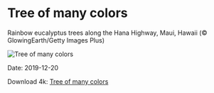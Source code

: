 # Tree of many colors

Rainbow eucalyptus trees along the Hana Highway, Maui, Hawaii (© GlowingEarth/Getty Images Plus)

![Tree of many colors](https://bing.com/th?id=OHR.MauiEucalyptus_EN-US2882025617_UHD.jpg&rf=LaDigue_UHD.jpg&pid=hp&w=1024&h=576)

Date: 2019-12-20

Download 4k: [Tree of many colors](https://bing.com/th?id=OHR.MauiEucalyptus_EN-US2882025617_UHD.jpg&rf=LaDigue_UHD.jpg&pid=hp&w=3840&h=2160)


